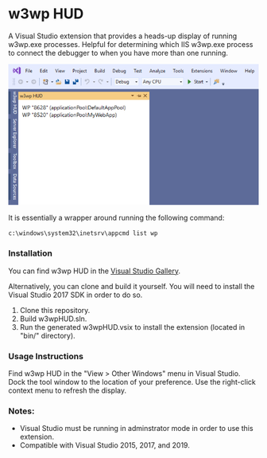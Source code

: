 # w3wp HUD
A Visual Studio extension that provides a heads-up display of running w3wp.exe processes. Helpful for determining which IIS w3wp.exe process to connect the debugger to when you have more than one running.

![alt text](w3wpHUDpreview.png "w3wpHUD screenshot")

It is essentially a wrapper around running the following command:
```
c:\windows\system32\inetsrv\appcmd list wp
```
### Installation

You can find w3wp HUD in the [Visual Studio Gallery](https://visualstudiogallery.msdn.microsoft.com/f6b20277-984e-4c4b-a3ac-f1713f2437cd).

Alternatively, you can clone and build it yourself. You will need to install the Visual Studio 2017 SDK in order to do so. 

1. Clone this repository.
2. Build w3wpHUD.sln.
2. Run the generated w3wpHUD.vsix to install the extension (located in "bin/" directory).

### Usage Instructions

Find w3wp HUD in the "View > Other Windows" menu in Visual Studio. Dock the tool window to the location of your preference. Use the right-click context menu to refresh the display.

### Notes:
* Visual Studio must be running in adminstrator mode in order to use this extension.
* Compatible with Visual Studio 2015, 2017, and 2019.
